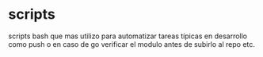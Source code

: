 # scripts

scripts bash que mas utilizo para automatizar tareas típicas en desarrollo
como push o en caso de go verificar el modulo antes de subirlo al repo etc.

